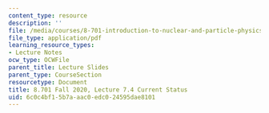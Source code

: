 ```yaml
---
content_type: resource
description: ''
file: /media/courses/8-701-introduction-to-nuclear-and-particle-physics-fall-2020/6c0c4bf15b7aaac0edc024595dae8101_MIT8_701f20_lec7.4.pdf
file_type: application/pdf
learning_resource_types:
- Lecture Notes
ocw_type: OCWFile
parent_title: Lecture Slides
parent_type: CourseSection
resourcetype: Document
title: 8.701 Fall 2020, Lecture 7.4 Current Status
uid: 6c0c4bf1-5b7a-aac0-edc0-24595dae8101
---
```

